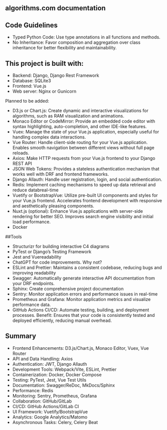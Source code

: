 ## algorithms.com documentation

## Code Guidelines

- Typed Python Code: Use type annotations in all functions and methods.
- No Inheritance: Favor composition and aggregation over class inheritance for better flexibility and maintainability.


## This project is built with:

- Backend: Django, Django Rest Framework
- Database: SQLite3
- Frontend: Vue.js
- Web server: Nginx or Gunicorn

Planned to be added:

- D3.js or Chart.js: Create dynamic and interactive visualizations for algorithms, such as RAM visualization and animations.
- Monaco Editor or CodeMirror: Provide an embedded code editor with syntax highlighting, auto-completion, and other IDE-like features.
- Vuex: Manage the state of your Vue.js application, especially useful for handling complex data interactions.
- Vue Router: Handle client-side routing for your Vue.js application. Enables smooth navigation between different views without full page reloads.
- Axios: Make HTTP requests from your Vue.js frontend to your Django REST API
- JSON Web Tokens: Provides a stateless authentication mechanism that works well with DRF and frontend frameworks.
- Django Allauth: Handle user registration, login, and social authentication.
- Redis: Implement caching mechanisms to speed up data retrieval and reduce databreal-time
- Vuetify or BootstrapVue: Utilize pre-built UI components and styles for your Vue.js frontend. Accelerates frontend development with responsive and aesthetically pleasing components.
- Nuxt.js (optional): Enhance Vue.js applications with server-side rendering for better SEO. Improves search engine visibility and initial load performance.
- Docker


##Tools
- Structurizr for building interactive C4 diagrams
- PyTest or Django’s Testing Framework
- Jest and Vuereadability
- ChatGPT for code improvements. Why not?
- ESLint and Prettier: Maintains a consistent codebase, reducing bugs and improving readability
- Swagger: Automatically generate interactive API documentation from your DRF endpoints.
- Sphinx: Create comprehensive project documentation
- Sentry: Monitor application errors and performance issues in real-time
- Prometheus and Grafana: Monitor application metrics and visualize performance data.
- GitHub Actions CI/CD: Automate testing, building, and deployment processes.
Benefit: Ensures that your code is consistently tested and deployed efficiently, reducing manual overhead.


## Summary

- Frontend Enhancements: D3.js/Chart.js, Monaco Editor, Vuex, Vue Router
- API and Data Handling: Axios
- Authentication: JWT, Django Allauth
- Development Tools: Webpack/Vite, ESLint, Prettier
- Containerization: Docker, Docker Compose
- Testing: PyTest, Jest, Vue Test Utils
- Documentation: Swagger/ReDoc, MkDocs/Sphinx
- Performance: Redis
- Monitoring: Sentry, Prometheus, Grafana
- Collaboration: GitHub/GitLab
- CI/CD: GitHub Actions/GitLab CI
- UI Framework: Vuetify/BootstrapVue
- Analytics: Google Analytics/Matomo
- Asynchronous Tasks: Celery, Celery Beat
